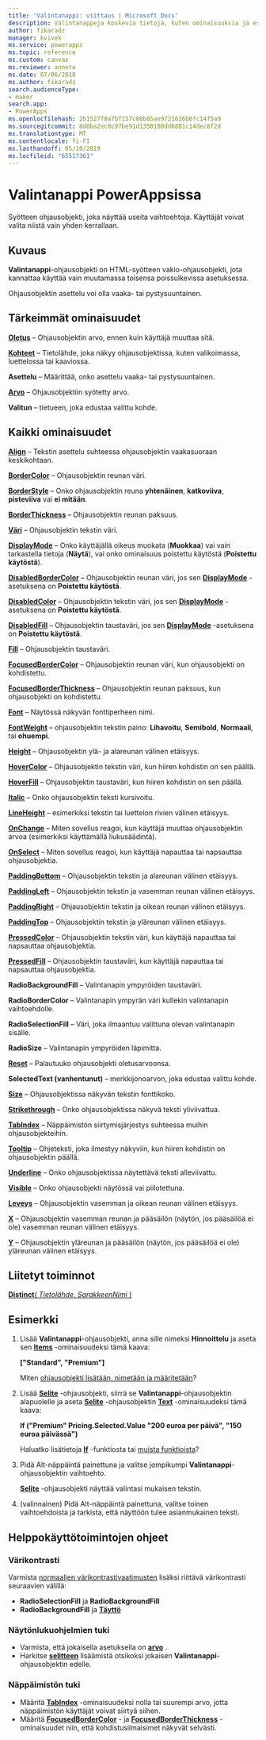 ```yaml
---
title: 'Valintanappi: viittaus | Microsoft Docs'
description: Valintanappeja koskevia tietoja, kuten ominaisuuksia ja esimerkkejä
author: fikaradz
manager: kvivek
ms.service: powerapps
ms.topic: reference
ms.custom: canvas
ms.reviewer: anneta
ms.date: 07/06/2018
ms.author: fikaradz
search.audienceType:
- maker
search.app:
- PowerApps
ms.openlocfilehash: 2b1527f8a7bf157c88b85ae9721626b6fc14f5a9
ms.sourcegitcommit: 8d0ba2ec0c97be91d1350180dd6881c14dec8f2d
ms.translationtype: MT
ms.contentlocale: fi-FI
ms.lasthandoff: 05/10/2019
ms.locfileid: "65517361"
---
```

# <a name="radio-control-in-powerapps"></a>Valintanappi PowerAppsissa

Syötteen ohjausobjekti, joka näyttää useita vaihtoehtoja. Käyttäjät voivat valita niistä vain yhden kerrallaan.

## <a name="description"></a>Kuvaus

**Valintanappi**-ohjausobjekti on HTML-syötteen vakio-ohjausobjekti, jota kannattaa käyttää vain muutamassa toisensa poissulkevissa asetuksessa.

Ohjausobjektin asettelu voi olla vaaka- tai pystysuuntainen.

## <a name="key-properties"></a>Tärkeimmät ominaisuudet

**[Oletus](properties-core.md)**  – Ohjausobjektin arvo, ennen kuin käyttäjä muuttaa sitä.

**[Kohteet](properties-core.md)** – Tietolähde, joka näkyy ohjausobjektissa, kuten valikoimassa, luettelossa tai kaaviossa.

**Asettelu** – Määrittää, onko asettelu vaaka- tai pystysuuntainen.

**[Arvo](properties-core.md)** – Ohjausobjektiin syötetty arvo.

**Valitun** – tietueen, joka edustaa valittu kohde.

## <a name="all-properties"></a>Kaikki ominaisuudet

**[Align](properties-text.md)** – Tekstin asettelu suhteessa ohjausobjektin vaakasuoraan keskikohtaan.

**[BorderColor](properties-color-border.md)** – Ohjausobjektin reunan väri.

**[BorderStyle](properties-color-border.md)** – Onko ohjausobjektin reuna **yhtenäinen**, **katkoviiva**, **pisteviiva** vai **ei mitään**.

**[BorderThickness](properties-color-border.md)** – Ohjausobjektin reunan paksuus.

**[Väri](properties-color-border.md)**  – Ohjausobjektin tekstin väri.

**[DisplayMode](properties-core.md)** – Onko käyttäjällä oikeus muokata (**Muokkaa**) vai vain tarkastella tietoja (**Näytä**), vai onko ominaisuus poistettu käytöstä (**Poistettu käytöstä**).

**[DisabledBorderColor](properties-color-border.md)** – Ohjausobjektin reunan väri, jos sen **[DisplayMode](properties-core.md)** -asetuksena on **Poistettu käytöstä**.

**[DisabledColor](properties-color-border.md)** – Ohjausobjektin tekstin väri, jos sen **[DisplayMode](properties-core.md)** -asetuksena on **Poistettu käytöstä**.

**[DisabledFill](properties-color-border.md)** – Ohjausobjektin taustaväri, jos sen **[DisplayMode](properties-core.md)** -asetuksena on **Poistettu käytöstä**.

**[Fill](properties-color-border.md)** – Ohjausobjektin taustaväri.

**[FocusedBorderColor](properties-color-border.md)**  – Ohjausobjektin reunan väri, kun ohjausobjekti on kohdistettu.

**[FocusedBorderThickness](properties-color-border.md)** – Ohjausobjektin reunan paksuus, kun ohjausobjekti on kohdistettu.

**[Font](properties-text.md)** – Näytössä näkyvän fonttiperheen nimi.

**[FontWeight](properties-text.md)**  – ohjausobjektin tekstin paino: **Lihavoitu**, **Semibold**, **Normaali**, tai **ohuempi**.

**[Height](properties-size-location.md)** – Ohjausobjektin ylä- ja alareunan välinen etäisyys.

**[HoverColor](properties-color-border.md)**  – Ohjausobjektin tekstin väri, kun hiiren kohdistin on sen päällä.

**[HoverFill](properties-color-border.md)**  – Ohjausobjektin taustaväri, kun hiiren kohdistin on sen päällä.

**[Italic](properties-text.md)**  – Onko ohjausobjektin teksti kursivoitu.

**[LineHeight](properties-text.md)** – esimerkiksi tekstin tai luettelon rivien välinen etäisyys.

**[OnChange](properties-core.md)** – Miten sovellus reagoi, kun käyttäjä muuttaa ohjausobjektin arvoa (esimerkiksi käyttämällä liukusäädintä).

**[OnSelect](properties-core.md)** – Miten sovellus reagoi, kun käyttäjä napauttaa tai napsauttaa ohjausobjektia.

**[PaddingBottom](properties-size-location.md)** – Ohjausobjektin tekstin ja alareunan välinen etäisyys.

**[PaddingLeft](properties-size-location.md)** – Ohjausobjektin tekstin ja vasemman reunan välinen etäisyys.

**[PaddingRight](properties-size-location.md)** – Ohjausobjektin tekstin ja oikean reunan välinen etäisyys.

**[PaddingTop](properties-size-location.md)** – Ohjausobjektin tekstin ja yläreunan välinen etäisyys.

**[PressedColor](properties-color-border.md)** – Ohjausobjektin tekstin väri, kun käyttäjä napauttaa tai napsauttaa ohjausobjektia.

**[PressedFill](properties-color-border.md)** – Ohjausobjektin taustaväri, kun käyttäjä napauttaa tai napsauttaa ohjausobjektia.

**RadioBackgroundFill** – Valintanapin ympyröiden taustaväri.

**RadioBorderColor** – Valintanapin ympyrän väri kullekin valintanapin vaihtoehdolle.

**RadioSelectionFill** – Väri, joka ilmaantuu valittuna olevan valintanapin sisälle.

**RadioSize** – Valintanapin ympyröiden läpimitta.

**[Reset](properties-core.md)**  – Palautuuko ohjausobjekti oletusarvoonsa.

**SelectedText (vanhentunut)** – merkkijonoarvon, joka edustaa valittu kohde.

**[Size](properties-text.md)** – Ohjausobjektissa näkyvän tekstin fonttikoko.

**[Strikethrough](properties-text.md)**  – Onko ohjausobjektissa näkyvä teksti yliviivattua.

**[TabIndex](properties-accessibility.md)** – Näppäimistön siirtymisjärjestys suhteessa muihin ohjausobjekteihin.

**[Tooltip](properties-core.md)** – Ohjeteksti, joka ilmestyy näkyviin, kun hiiren kohdistin on ohjausobjektin päällä.

**[Underline](properties-text.md)** – Onko ohjausobjektissa näytettävä teksti alleviivattu.

**[Visible](properties-core.md)** – Onko ohjausobjekti näytössä vai piilotettuna.

**[Leveys](properties-size-location.md)** – Ohjausobjektin vasemman ja oikean reunan välinen etäisyys.

**[X](properties-size-location.md)** – Ohjausobjektin vasemman reunan ja pääsäilön (näytön, jos pääsäilöä ei ole) vasemman reunan välinen etäisyys.

**[Y](properties-size-location.md)** – Ohjausobjektin yläreunan ja pääsäilön (näytön, jos pääsäilöä ei ole) yläreunan välinen etäisyys.

## <a name="related-functions"></a>Liitetyt toiminnot

[**Distinct**( *Tietolähde*, *SarakkeenNimi* )](../functions/function-distinct.md)

## <a name="example"></a>Esimerkki

1. Lisää **Valintanappi**-ohjausobjekti, anna sille nimeksi **Hinnoittelu** ja aseta sen **[Items](properties-core.md)** -ominaisuudeksi tämä kaava:

    **["Standard", "Premium"]**

    Miten [ohjausobjekti lisätään, nimetään ja määritetään](../add-configure-controls.md)?

2. Lisää **[Selite](control-text-box.md)** -ohjausobjekti, siirrä se **Valintanappi**-ohjausobjektin alapuolelle ja aseta **[Selite](control-text-box.md)** -ohjausobjektin **[Text](properties-core.md)** -ominaisuudeksi tämä kaava:

    **If ("Premium" Pricing.Selected.Value "200 euroa per päivä", "150 euroa päivässä")**

    Haluatko lisätietoja **[If](../functions/function-if.md)** -funktiosta tai [muista funktioista](../formula-reference.md)?

3. Pidä Alt-näppäintä painettuna ja valitse jompikumpi **Valintanappi**-ohjausobjektin vaihtoehto.

    **[Selite](control-text-box.md)** -ohjausobjekti näyttää valintasi mukaisen tekstin.

4. (valinnainen) Pidä Alt-näppäintä painettuna, valitse toinen vaihtoehdoista ja tarkista, että näyttöön tulee asianmukainen teksti.

## <a name="accessibility-guidelines"></a>Helppokäyttötoimintojen ohjeet

### <a name="color-contrast"></a>Värikontrasti

Varmista [normaalien värikontrastivaatimusten](../accessible-apps-color.md) lisäksi riittävä värikontrasti seuraavien välillä:

* **RadioSelectionFill** ja **RadioBackgroundFill**
* **RadioBackgroundFill** ja **[Täyttö](properties-color-border.md)**

### <a name="screen-reader-support"></a>Näytönlukuohjelmien tuki

* Varmista, että jokaisella asetuksella on **[arvo](properties-core.md)** .
* Harkitse **[selitteen](control-text-box.md)** lisäämistä otsikoksi jokaisen **Valintanappi**-ohjausobjektin edelle.

### <a name="keyboard-support"></a>Näppäimistön tuki

* Määritä **[TabIndex](properties-accessibility.md)** -ominaisuudeksi nolla tai suurempi arvo, jotta näppäimistön käyttäjät voivat siirtyä siihen.
* Määritä  **[FocusedBorderColor](properties-color-border.md)** - ja **[FocusedBorderThickness](properties-color-border.md)** -ominaisuudet niin, että kohdistusilmaisimet näkyvät selvästi.
